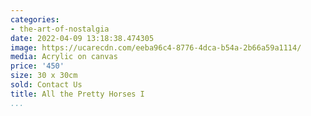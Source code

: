 ```yaml
---
categories:
- the-art-of-nostalgia
date: 2022-04-09 13:18:38.474305
image: https://ucarecdn.com/eeba96c4-8776-4dca-b54a-2b66a59a1114/
media: Acrylic on canvas
price: '450'
size: 30 x 30cm
sold: Contact Us
title: All the Pretty Horses I
...
```

